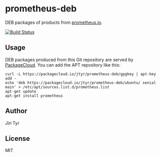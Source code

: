 prometheus-deb
===============

DEB packages of products from [prometheus.io](https://prometheus.io/).

[![Build Status](https://travis-ci.org/jtyr/prometheus-deb.svg?branch=prometheus-2.0.0-1)](https://travis-ci.org/jtyr/prometheus-deb)


Usage
-----

DEB packages produced from this Git repository are served by
[PackageCloud](https://prometheus.io/). You can add the APT repository like
this:

```shell
curl -L https://packagecloud.io/jtyr/prometheus-deb/gpgkey | apt-key add -
echo 'deb https://packagecloud.io/jtyr/prometheus-deb/ubuntu/ xenial main' > /etc/apt/sources.list.d/prometheus.list
apt-get update
apt-get install prometheus
```


Author
------

Jiri Tyr


License
-------

MIT
